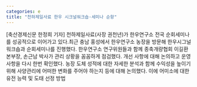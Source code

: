 ```yaml
---
categories: e
title: "천하제일사료 한우 시크널워크숍·세미나 순항"
---
```

[축산경제신문 한정희 기자] 천하제일사료(사장 권천년)가 한우연구소 전국 순회세미나를 성공적으로 이어가고 있다.최근 충남 홍성에서 한우연구소 농장을 방문해 한우시그널 워크숍과 순회세미나를 진행했다. 한우연구소 연구위원들과 함께 종축개량협회 이길환 본부장, 손근남 박사가 관리 상황을 꼼꼼하게 점검했다. 개선 사항에 대해 논의하고 운영 사항을 다시 한번 확인했다. 농장 도체 성적에 대한 자세한 분석과 함께 수익성을 높이기 위해 사양관리에 어떠한 변화를 주어야 하는지 등에 대해 논의했다. 이에 어미소에 대한 유전 능력 및 도태 선정 방법